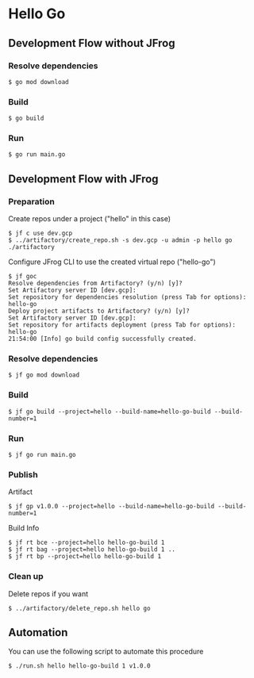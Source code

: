 # Hello Go

## Development Flow without JFrog

### Resolve dependencies
```
$ go mod download
```

### Build
```
$ go build
```

### Run
```
$ go run main.go
```

## Development Flow with JFrog

### Preparation
Create repos under a project ("hello" in this case)
```
$ jf c use dev.gcp
$ ../artifactory/create_repo.sh -s dev.gcp -u admin -p hello go ./artifactory
```
Configure JFrog CLI to use the created virtual repo ("hello-go")
```
$ jf goc
Resolve dependencies from Artifactory? (y/n) [y]? 
Set Artifactory server ID [dev.gcp]: 
Set repository for dependencies resolution (press Tab for options): hello-go
Deploy project artifacts to Artifactory? (y/n) [y]? 
Set Artifactory server ID [dev.gcp]: 
Set repository for artifacts deployment (press Tab for options): hello-go
21:54:00 [Info] go build config successfully created.
```

### Resolve dependencies
```
$ jf go mod download
```

### Build
```
$ jf go build --project=hello --build-name=hello-go-build --build-number=1
```

### Run
```
$ jf go run main.go
```

### Publish
Artifact
```
$ jf gp v1.0.0 --project=hello --build-name=hello-go-build --build-number=1
```

Build Info
```
$ jf rt bce --project=hello hello-go-build 1
$ jf rt bag --project=hello hello-go-build 1 ..
$ jf rt bp --project=hello hello-go-build 1
```

### Clean up
Delete repos if you want
```
$ ../artifactory/delete_repo.sh hello go
```

## Automation
You can use the following script to automate this procedure
```
$ ./run.sh hello hello-go-build 1 v1.0.0
```
